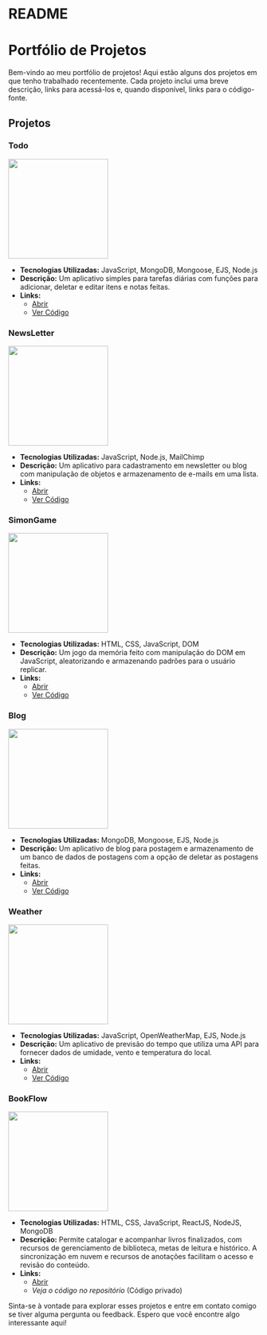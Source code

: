 # README
# Portfólio de Projetos

Bem-vindo ao meu portfólio de projetos! Aqui estão alguns dos projetos em que tenho trabalhado recentemente. Cada projeto inclui uma breve descrição, links para acessá-los e, quando disponível, links para o código-fonte.

## Projetos

### Todo

<img src="https://gustav-stack.github.io/Portfolio/images/Todo.png" width="200">

- **Tecnologias Utilizadas:** JavaScript, MongoDB, Mongoose, EJS, Node.js
- **Descrição:** Um aplicativo simples para tarefas diárias com funções para adicionar, deletar e editar itens e notas feitas.
- **Links:**
  - [Abrir](https://todolist-.cyclic.app)
  - [Ver Código](https://github.com/Gustav-Stack/Todo-List)

### NewsLetter

<img src="https://gustav-stack.github.io/Portfolio/images/NewsLetter.png" width="200">

- **Tecnologias Utilizadas:** JavaScript, Node.js, MailChimp
- **Descrição:** Um aplicativo para cadastramento em newsletter ou blog com manipulação de objetos e armazenamento de e-mails em uma lista.
- **Links:**
  - [Abrir](https://signup-news.glitch.me/)
  - [Ver Código](https://github.com/Gustav-Stack/NewsSign)

### SimonGame

<img src="https://gustav-stack.github.io/Portfolio/images/SimonGame.png" width="200">

- **Tecnologias Utilizadas:** HTML, CSS, JavaScript, DOM
- **Descrição:** Um jogo da memória feito com manipulação do DOM em JavaScript, aleatorizando e armazenando padrões para o usuário replicar.
- **Links:**
  - [Abrir](https://gustav-stack.github.io/Simon-Game/)
  - [Ver Código](https://github.com/Gustav-Stack/Simon-Game)

### Blog

<img src="https://gustav-stack.github.io/Portfolio/images/NewsLetter.png" width="200">

- **Tecnologias Utilizadas:** MongoDB, Mongoose, EJS, Node.js
- **Descrição:** Um aplicativo de blog para postagem e armazenamento de um banco de dados de postagens com a opção de deletar as postagens feitas.
- **Links:**
  - [Abrir](https://blog-project1.glitch.me/compose)
  - [Ver Código](https://github.com/Gustav-Stack/Blog)

### Weather

<img src="https://gustav-stack.github.io/Portfolio/images/Wheater.png" width="200">

- **Tecnologias Utilizadas:** JavaScript, OpenWeatherMap, EJS, Node.js
- **Descrição:** Um aplicativo de previsão do tempo que utiliza uma API para fornecer dados de umidade, vento e temperatura do local.
- **Links:**
  - [Abrir](https://wheater-project.glitch.me)
  - [Ver Código](https://github.com/Gustav-Stack/WeatherApp)

### BookFlow

<img src="https://gustav-stack.github.io/Portfolio/images/BookFlow.png" width="200">

- **Tecnologias Utilizadas:** HTML, CSS, JavaScript, ReactJS, NodeJS, MongoDB
- **Descrição:** Permite catalogar e acompanhar livros finalizados, com recursos de gerenciamento de biblioteca, metas de leitura e histórico. A sincronização em nuvem e recursos de anotações facilitam o acesso e revisão do conteúdo.
- **Links:**
  - [Abrir](https://bookflow.netlify.app)
  - *Veja o código no repositório* (Código privado)

Sinta-se à vontade para explorar esses projetos e entre em contato comigo se tiver alguma pergunta ou feedback. Espero que você encontre algo interessante aqui!

